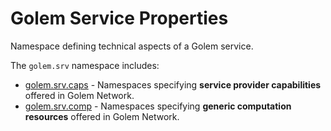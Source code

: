 # Golem Service Properties 
Namespace defining technical aspects of a Golem service.

The `golem.srv` namespace includes:

* [golem.srv.caps](srv/caps) - Namespaces specifying **service provider capabilities** offered in Golem Network.
* [golem.srv.comp](srv/comp) - Namespaces specifying **generic computation resources** offered in Golem Network.
